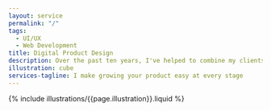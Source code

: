```yaml
---
layout: service
permalink: "/"
tags:
  - UI/UX
  - Web Development
title: Digital Product Design
description: Over the past ten years, I've helped to combine my clients' vision of the future with the perspectives of their users to create  stunning, tailored experiences that are accessible to everyone on the web
illustration: cube
services-tagline: I make growing your product easy at every stage
---
```


{% include illustrations/{{page.illustration}}.liquid %}
